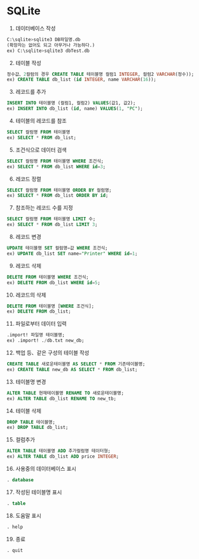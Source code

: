 # SQLite

1. 데이터베이스 작성
```sql
C:\sqlite>sqlite3 DB파일명.db
(확장자는 없어도 되고 아무거나 가능하다.)
ex) C:\sqlite>sqlite3 dbTest.db
```

2. 테이블 작성
```sql
정수값、2컬럼의 경우 CREATE TABLE 테이블명 컬럼1 INTEGER, 컬럼2 VARCHAR(정수));
ex) CREATE TABLE db_list (id INTEGER, name VARCHAR(16));
```

3. 레코드를 추가
```sql
INSERT INTO 테이블명 (컬럼1, 컬럼2) VALUES(값1, 값2);
ex) INSERT INTO db_list (id, name) VALUES(1, "PC");
```

4. 테이블의 레코드를 참조
```sql
SELECT 컬럼명 FROM 테이블명
ex) SELECT * FROM db_list;
```

5. 조건식으로 데이터 검색
```sql
SELECT 컬럼명 FROM 테이블명 WHERE 조건식;
ex) SELECT * FROM db_list WHERE id=3;
```

6. 레코드 정렬
```sql
SELECT 컬럼명 FROM 테이블명 ORDER BY 컬럼명;
ex) SELECT * FROM db_list ORDER BY id;
```

7. 참조하는 레코드 수를 지정
```sql
SELECT 컬럼명 FROM 테이블명 LIMIT 수;
ex) SELECT * FROM db_list LIMIT 3;
```

8. 레코드 변경
```sql
UPDATE 테이블명 SET 컬럼명=값 WHERE 조건식;
ex) UPDATE db_list SET name="Printer" WHERE id=1;
```

9. 레코드 삭제
```sql
DELETE FROM 테이블명 WHERE 조건식;
ex) DELETE FROM db_list WHERE id=5;
```

10. 레코드의 삭제
```sql
DELETE FROM 테이블명 [WHERE 조건식];
ex) DELETE FROM db_list;
```

11. 파일로부터 데이터 입력
```sql
.import! 파일명 테이블명;
ex) .import! ./db.txt new_db;
```

12. 백업 등、같은 구성의 테이블 작성
```sql
CREATE TABLE 새로운테이블명 AS SELECT * FROM 기존테이블명;
ex) CREATE TABLE new_db AS SELECT * FROM db_list;
```

13. 테이블명 변경
```sql
ALTER TABLE 현재테이블명 RENAME TO 새로운테이블명;
ex) ALTER TABLE db_list RENAME TO new_tb;
```

14. 테이블 삭제
```sql
DROP TABLE 테이블명;
ex) DROP TABLE db_list;
```

15. 컬럼추가
```sql
ALTER TABLE 테이블명 ADD 추가컬럼명 테이터형;
ex) ALTER TABLE db_list ADD price INTEGER;
```

16. 사용중의 데이터베이스 표시
```sql
. database
```

17. 작성된 테이블명 표시
```sql
. table
```

18. 도움말 표시
```sql
. help
```

19. 종료
```sql
. quit
```